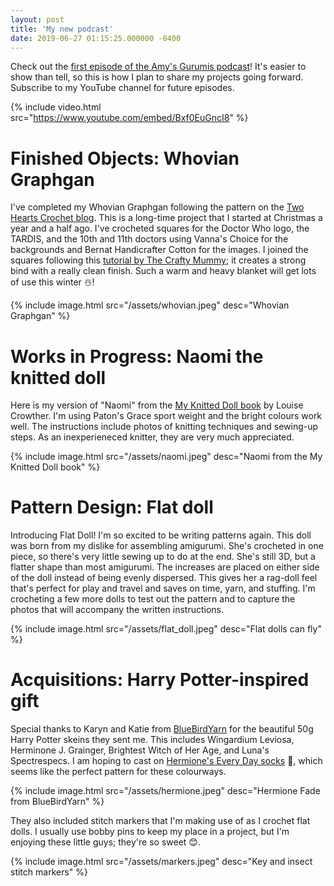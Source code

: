 ```yaml
---
layout: post
title: 'My new podcast'
date: 2019-06-27 01:15:25.000000 -0400
---
```

Check out the [first episode of the Amy's Gurumis podcast][podcast]! It's easier to show than tell, so this is how I plan to share my projects going forward. Subscribe to my YouTube channel for future episodes. 

{% include video.html src="https://www.youtube.com/embed/Bxf0EuGncI8" %}

# Finished Objects: Whovian Graphgan
I've completed my Whovian Graphgan following the pattern on the [Two Hearts Crochet blog][thcb]. This is a long-time project that I started at Christmas a year and a half ago. I've crocheted squares for the Doctor Who logo, the TARDIS, and the 10th and 11th doctors using Vanna's Choice for the backgrounds and Bernat Handicrafter Cotton for the images. I joined the squares following this [tutorial by The Crafty Mummy][tcm]; it creates a strong bind with a really clean finish. Such a warm and heavy blanket will get lots of use this winter ☃️!

{% include image.html src="/assets/whovian.jpeg" desc="Whovian Graphgan" %}

# Works in Progress: Naomi the knitted doll
Here is my version of "Naomi" from the [My Knitted Doll book][mkd] by Louise Crowther. I'm using Paton's Grace sport weight and the bright colours work well. The instructions include photos of knitting techniques and sewing-up steps. As an inexperieneced knitter, they are very much appreciated.

{% include image.html src="/assets/naomi.jpeg" desc="Naomi from the My Knitted Doll book" %}

# Pattern Design: Flat doll
Introducing Flat Doll! I'm so excited to be writing patterns again. This doll was born from my dislike for assembling amigurumi. She's crocheted in one piece, so there's very little sewing up to do at the end. She's still 3D, but a flatter shape than most amigurumi. The increases are placed on either side of the doll instead of being evenly dispersed. This gives her a rag-doll feel that's perfect for play and travel and saves on time, yarn, and stuffing. I'm crocheting a few more dolls to test out the pattern and to capture the photos that will accompany the written instructions.

{% include image.html src="/assets/flat_doll.jpeg" desc="Flat dolls can fly" %}

# Acquisitions: Harry Potter-inspired gift
Special thanks to Karyn and Katie from [BlueBirdYarn][bby] for the beautiful 50g Harry Potter skeins they sent me. This includes Wingardium Leviosa, Herminone J. Grainger, Brightest Witch of Her Age, and Luna's Spectrespecs. I am hoping to cast on [Hermione's Every Day socks][heds] 🧦, which seems like the perfect pattern for these colourways.

{% include image.html src="/assets/hermione.jpeg" desc="Hermione Fade from BlueBirdYarn" %}

They also included stitch markers that I'm making use of as I crochet flat dolls. I usually use bobby pins to keep my place in a project, but I'm enjoying these little guys; they're so sweet 😊.

{% include image.html src="/assets/markers.jpeg" desc="Key and insect stitch markers" %}

[podcast]: https://www.youtube.com/watch?v=Bxf0EuGncI8&t=3s
[thcb]: https://yarngeekmakes.com/patterns/crochet-along-projects/the-whovian-cal/
[tcm]:https://thecraftymummy.com/2017/10/tutorial-how-to-crochet-a-link-join/
[mkd]: https://www.amazon.ca/dp/B01M8JNWL2/ref=dp-kindle-redirect?_encoding=UTF8&btkr=1
[bby]: https://www.etsy.com/ca/shop/BlueBirdYarn
[heds]: https://www.ravelry.com/patterns/library/hermiones-everyday-socks
